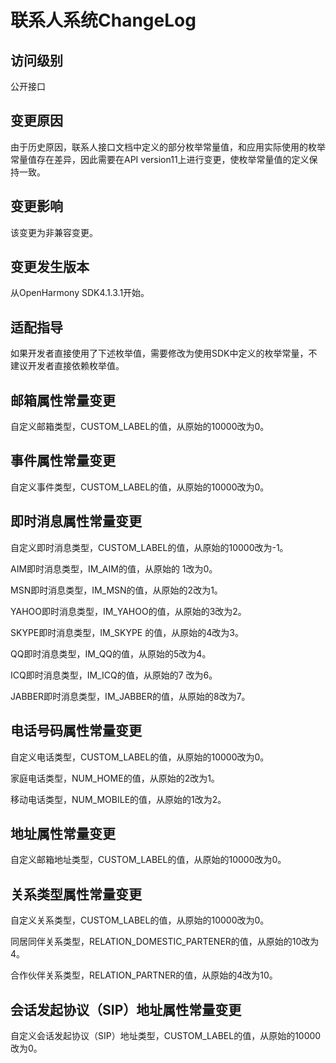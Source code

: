 # 联系人系统ChangeLog

## 访问级别

公开接口

## 变更原因

由于历史原因，联系人接口文档中定义的部分枚举常量值，和应用实际使用的枚举常量值存在差异，因此需要在API version11上进行变更，使枚举常量值的定义保持一致。

## 变更影响

该变更为非兼容变更。

## 变更发生版本

从OpenHarmony SDK4.1.3.1开始。

## 适配指导

如果开发者直接使用了下述枚举值，需要修改为使用SDK中定义的枚举常量，不建议开发者直接依赖枚举值。

## 邮箱属性常量变更

自定义邮箱类型，CUSTOM_LABEL的值，从原始的10000改为0。

## 事件属性常量变更

自定义事件类型，CUSTOM_LABEL的值，从原始的10000改为0。

## 即时消息属性常量变更

自定义即时消息类型，CUSTOM_LABEL的值，从原始的10000改为-1。

AIM即时消息类型，IM_AIM的值，从原始的	1改为0。

MSN即时消息类型，IM_MSN的值，从原始的2改为1。

YAHOO即时消息类型，IM_YAHOO的值，从原始的3改为2。

SKYPE即时消息类型，IM_SKYPE	的值，从原始的4改为3。

QQ即时消息类型，IM_QQ的值，从原始的5改为4。

ICQ即时消息类型，IM_ICQ的值，从原始的7	改为6。

JABBER即时消息类型，IM_JABBER的值，从原始的8改为7。

## 电话号码属性常量变更

自定义电话类型，CUSTOM_LABEL的值，从原始的10000改为0。

家庭电话类型，NUM_HOME的值，从原始的2改为1。

移动电话类型，NUM_MOBILE的值，从原始的1改为2。

## 地址属性常量变更

自定义邮箱地址类型，CUSTOM_LABEL的值，从原始的10000改为0。

## 关系类型属性常量变更

自定义关系类型，CUSTOM_LABEL的值，从原始的10000改为0。

同居同伴关系类型，RELATION_DOMESTIC_PARTENER的值，从原始的10改为4。

合作伙伴关系类型，RELATION_PARTNER的值，从原始的4改为10。

## 会话发起协议（SIP）地址属性常量变更

自定义会话发起协议（SIP）地址类型，CUSTOM_LABEL的值，从原始的10000改为0。